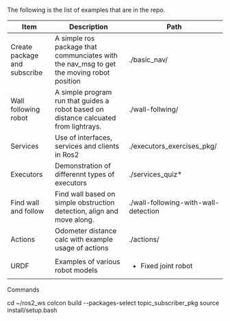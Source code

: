 The following is the list of examples that are in the repo.

|Item|Description|Path|
|-|-|-|
|Create package and subscribe|A simple ros package that communciates with the nav_msg to get the moving robot position|./basic_nav/|
|Wall following robot|A simple program run that guides a robot based on distance calcuated from lightrays. | ./wall-follwing/ |
|Services|Use of interfaces, services and clients in Ros2 | ./executors_exercises_pkg/ |
|Executors|Demonstration of differennt types of executors | ./services_quiz* |
|Find wall and follow|Find wall based on simple obstruction detection, align and move along. | ./wall-following-with-wall-detection |
|Actions|Odometer distance calc with example usage of actions| ./actions/|
|URDF|Examples of various robot models| <ul><li>Fixed joint robot</li><ul> | ./simple |


Commands

cd ~/ros2_ws
colcon build --packages-select topic_subscriber_pkg
source install/setup.bash
